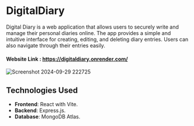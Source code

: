 ﻿# DigitalDiary

Digital Diary is a web application that allows users to securely write and manage their personal diaries online. The app provides a simple and intuitive interface for creating, editing, and deleting diary entries. Users can also navigate through their entries easily.

#### Website Link : https://digitaldiary.onrender.com/

![Screenshot 2024-09-29 222725](https://github.com/user-attachments/assets/772d1604-ff06-4633-9fc8-d552dd84e0e4)

## Technologies Used

- **Frontend**: React with Vite.
- **Backend**: Express.js.
- **Database**: MongoDB Atlas.
